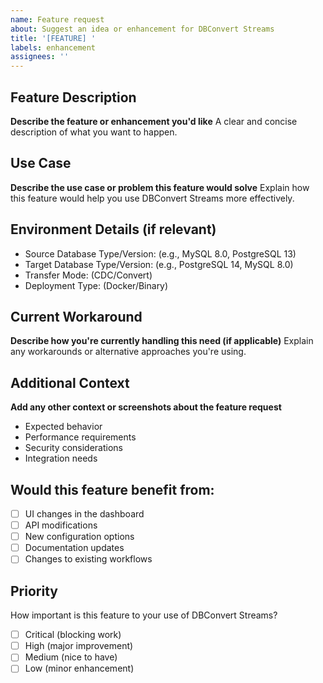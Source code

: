 ```yaml
---
name: Feature request
about: Suggest an idea or enhancement for DBConvert Streams
title: '[FEATURE] '
labels: enhancement
assignees: ''
---
```


## Feature Description
**Describe the feature or enhancement you'd like**
A clear and concise description of what you want to happen.

## Use Case
**Describe the use case or problem this feature would solve**
Explain how this feature would help you use DBConvert Streams more effectively.

## Environment Details (if relevant)
- Source Database Type/Version: (e.g., MySQL 8.0, PostgreSQL 13)
- Target Database Type/Version: (e.g., PostgreSQL 14, MySQL 8.0)
- Transfer Mode: (CDC/Convert)
- Deployment Type: (Docker/Binary)

## Current Workaround
**Describe how you're currently handling this need (if applicable)**
Explain any workarounds or alternative approaches you're using.

## Additional Context
**Add any other context or screenshots about the feature request**
- Expected behavior
- Performance requirements
- Security considerations
- Integration needs

## Would this feature benefit from:
- [ ] UI changes in the dashboard
- [ ] API modifications
- [ ] New configuration options
- [ ] Documentation updates
- [ ] Changes to existing workflows

## Priority
How important is this feature to your use of DBConvert Streams?
- [ ] Critical (blocking work)
- [ ] High (major improvement)
- [ ] Medium (nice to have)
- [ ] Low (minor enhancement)